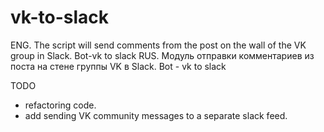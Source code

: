 # vk-to-slack

ENG. The script will send comments from the post on the wall of the VK group in Slack. Bot-vk to slack
RUS. Модуль отправки комментариев из поста на стене группы VK в Slack. Bot - vk to slack


TODO
- refactoring code.
- add sending VK community messages to a separate slack feed.
